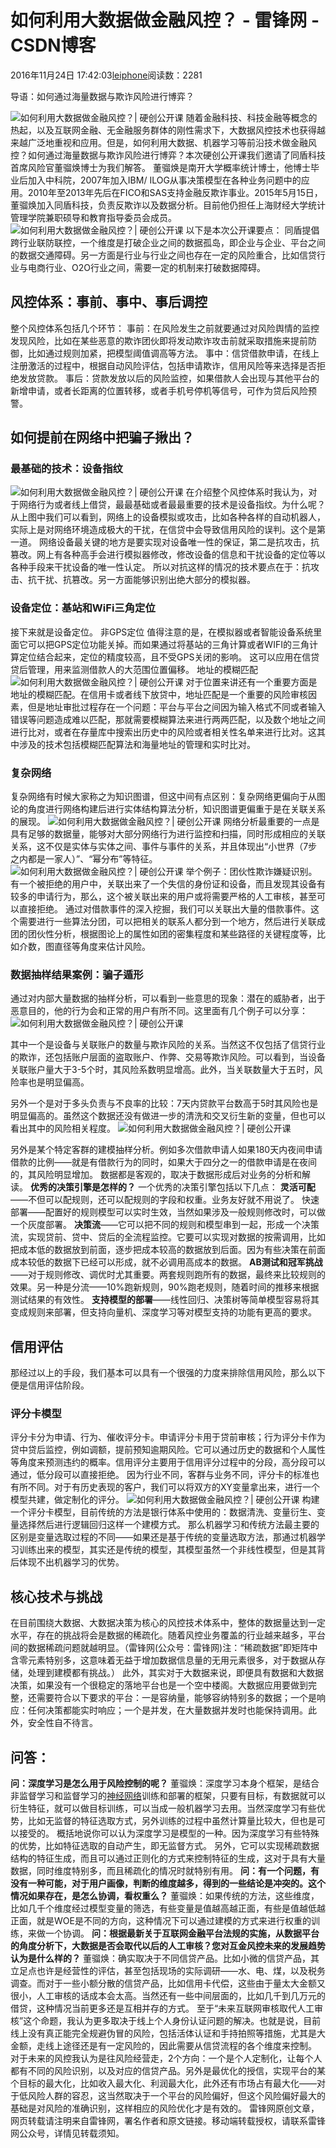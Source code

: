 
# 如何利用大数据做金融风控？ - 雷锋网 - CSDN博客


2016年11月24日 17:42:03[leiphone](https://me.csdn.net/leiphone)阅读数：2281


导语：如何通过海量数据与欺诈风险进行博弈？

![如何利用大数据做金融风控？| 硬创公开课](http://static.leiphone.com/uploads/new/article/740_740/201610/580231a6180e0.jpg?imageMogr2/format/jpg/quality/90)
随着金融科技、科技金融等概念的热起，以及互联网金融、无金融服务群体的刚性需求下，大数据风控技术也获得越来越广泛地重视和应用。但是，如何利用大数据、机器学习等前沿技术做金融风控？如何通过海量数据与欺诈风险进行博弈？本次硬创公开课我们邀请了同盾科技首席风险官董骝焕博士为我们解答。
董骝焕是南开大学概率统计博士，他博士毕业后加入中科院，2007年加入IBM/ ILOG从事决策模型在各种业务问题中的应用。2010年至2013年先后在FICO和SAS支持金融反欺诈事业。2015年5月15日，董骝焕加入同盾科技，负责反欺诈以及数据分析。目前他仍担任上海财经大学统计管理学院兼职硕导和教育指导委员会成员。
![如何利用大数据做金融风控？| 硬创公开课](http://static.leiphone.com/uploads/new/article/740_740/201610/5802636cdb0ff.jpg?imageMogr2/format/jpg/quality/90)
以下是本次公开课要点：
同盾提倡跨行业联防联控，一个维度是打破企业之间的数据孤岛，即企业与企业、平台之间的数据交通障碍。另一方面是行业与行业之间也存在一定的风险重合，比如信贷行业与电商行业、O2O行业之间，需要一定的机制来打破数据障碍。
## 风控体系：事前、事中、事后调控
整个风控体系包括几个环节：
事前：在风险发生之前就要通过对风险舆情的监控发现风险，比如在某些恶意的欺诈团伙即将发动欺诈攻击前就采取措施来提前防御，比如通过规则加紧，把模型阈值调高等方法。
事中：信贷借款申请，在线上注册激活的过程中，根据自动风险评估，包括申请欺诈，信用风险等来选择是否拒绝发放贷款。
事后：贷款发放以后的风险监控，如果借款人会出现与其他平台的新增申请，或者长距离的位置转移，或者手机号停机等信号，可作为贷后风险预警。
## 如何提前在网络中把骗子揪出？
### 最基础的技术：设备指纹
![如何利用大数据做金融风控？| 硬创公开课](http://static.leiphone.com/uploads/new/article/740_740/201610/5802036165106.jpg?imageMogr2/format/jpg/quality/90)
在介绍整个风控体系时我认为，对于网络行为或者线上借贷，最最基础或者最最重要的技术是设备指纹。为什么呢？从上图中我们可以看到，网络上的设备模拟或攻击，比如各种各样的自动机器人，实际上是对网络环境造成极大的干扰，在信贷中会导致信用风险的误判。这个是第一道。
网络设备最关键的地方是要实现对设备唯一性的保证，第二是抗攻击，抗篡改。网上有各种高手会进行模拟器修改，修改设备的信息和干扰设备的定位等以各种手段来干扰设备的唯一性认定。
所以对抗这样的情况的技术要点在于：抗攻击、抗干扰、抗篡改。另一方面能够识别出绝大部分的模拟器。
### 设备定位：基站和WiFi三角定位
接下来就是设备定位。
非GPS定位
值得注意的是，在模拟器或者智能设备系统里面它可以把GPS定位功能关掉。而如果通过将基站的三角计算或者WIFI的三角计算定位结合起来，定位的精度较高，且不受GPS关闭的影响。
这可以应用在信贷贷后管理，用来监测借款人的大范围位置偏移。
地址的模糊匹配
![如何利用大数据做金融风控？| 硬创公开课](http://static.leiphone.com/uploads/new/article/740_740/201610/580213bfe9dc0.jpg?imageMogr2/format/jpg/quality/90)
对于位置来讲还有一个重要方面是地址的模糊匹配。在信用卡或者线下放贷中，地址匹配是一个重要的风险审核因素，但是地址审批过程存在一个问题：平台与平台之间因为输入格式不同或者输入错误等问题造成难以匹配，那就需要模糊算法来进行两两匹配，以及数个地址之间进行比对，或者在存量库中搜索出历史中的风险或者相关性名单来进行比对。这其中涉及的技术包括模糊匹配算法和海量地址的管理和实时比对。
### 复杂网络
复杂网络有时候大家称之为知识图谱，但这中间有点区别：复杂网络更偏向于从图论的角度进行网络构建后进行实体结构算法分析，知识图谱更偏重于是在关联关系的展现。
![如何利用大数据做金融风控？| 硬创公开课](http://static.leiphone.com/uploads/new/article/740_740/201610/580240ecdab9f.jpg?imageMogr2/format/jpg/quality/90)
网络分析最重要的一点是具有足够的数据量，能够对大部分网络行为进行监控和扫描，同时形成相应的关联关系，这不仅是实体与实体之间、事件与事件的关系，并且体现出“小世界（7步之内都是一家人）”、“幂分布”等特征。
![如何利用大数据做金融风控？| 硬创公开课](http://static.leiphone.com/uploads/new/article/740_740/201610/58022bdf54ef2.png?imageMogr2/format/jpg/quality/90)
举个例子：团伙性欺诈嫌疑识别。有一个被拒绝的用户中，关联出来了一个失信的身份证和设备，而且发现其设备有较多的申请行为，那么，这个被关联出来的用户或将需要严格的人工审核，甚至可以直接拒绝。
通过对借款事件的深入挖掘，我们可以关联出大量的借款事件。这个需要进行一些算法分团，可以把相关的联系人都分到一个地方，然后进行关联成团的团伙性分析，根据图论上的属性如团的密集程度和某些路径的关键程度等，比如介数，图直径等角度来估计风险。
### 数据抽样结果案例：骗子遁形

通过对内部大量数据的抽样分析，可以看到一些意思的现象：潜在的威胁者，出于恶意目的，他的行为会和正常的用户有所不同。这里面有几个例子可以分享：
![如何利用大数据做金融风控？| 硬创公开课](http://static.leiphone.com/uploads/new/article/740_740/201610/58025cbe6235c.jpg?imageMogr2/format/jpg/quality/90)

其中一个是设备与关联账户的数量与欺诈风险的关系。当然这不仅包括了信贷行业的欺诈，还包括账户层面的盗取账户、作弊、交易等欺诈风险。可以看到，当设备关联账户量大于3-5个时，其风险系数明显增高。此外，当关联数量大于五时，风险率也是明显偏高。

另外一个是对于多头负责与不良率的比较：7天内贷款平台数高于5时其风险也是明显偏高的。虽然这个数据还没有做进一步的清洗和交叉衍生新的变量，但也可以看出其中的风险相关程度。
![如何利用大数据做金融风控？| 硬创公开课](http://static.leiphone.com/uploads/new/article/740_740/201610/58025d2f68279.jpg?imageMogr2/format/jpg/quality/90)

另外是某个特定客群的建模抽样分析。例如多次借款申请人如果180天内夜间申请借款的比例——就是有借款行为的同时，如果大于四分之一的借款申请是在夜间的，其风险明显增加。
数据都是客观的，取决于数据形成后对业务的分析和解读。
**优秀的决策引擎是怎样的？**
一个优秀的决策引擎包括以下几点：
**灵活可配**——不但可以配规则，还可以配规则的字段和权重。业务友好就不用说了。
快速部署——配置好的规则模型可以实时生效，当然如果涉及一般规则修改时，可以做一个灰度部署。
**决策流**——它可以把不同的规则和模型串到一起，形成一个决策流，实现贷前、贷中、贷后的全流程监控。它要可以实现对数据的按需调用，比如把成本低的数据放到前面，逐步把成本较高的数据放到后面。因为有些决策在前面成本较低的数据下已经可以形成，就不必调用高成本的数据。
**AB测试和冠军挑战**——对于规则修改、调优时尤其重要。两套规则跑所有的数据，最终来比较规则的效果。另一种是分流——10%跑新规则，90%跑老规则，随着时间的推移来根据测试结果的有效性。
**支持模型的部署**——线性回归、决策树等简单模型容易将其变成规则来部署，但支持向量机、深度学习等对模型支持的功能有更高的要求。
## 信用评估
那经过以上的手段，我们基本可以具有一个很强的力度来排除信用风险，那么以下便是信用评估阶段。
### 评分卡模型
评分卡分为申请、行为、催收评分卡。申请评分卡用于贷前审核；行为评分卡作为贷中贷后监控，例如调额，提前预知逾期风险。它可以通过历史的数据和个人属性等角度来预测违约的概率。信用评分主要用于信用评分过程中的分段，高分段可以通过，低分段可以直接拒绝。
因为行业不同，客群与业务不同，评分卡的标准也有所不同。对于有历史表现的客户，我们可以将双方的XY变量拿出来，进行一个模型共建，做定制化的评分。
![如何利用大数据做金融风控？| 硬创公开课](http://static.leiphone.com/uploads/new/article/740_740/201610/58022ef7e30c6.jpg?imageMogr2/format/jpg/quality/90)
构建一个评分卡模型，目前传统的方法是银行体系中使用的：数据清洗、变量衍生、变量选择然后进行逻辑回归这样一个建模方式。
那么机器学习和传统方法最主要的区别是变量选取过程的不同——如果还是基于传统的变量选取方法，那通过机器学习训练出来的模型，其实还是传统的模型，其模型虽然一个非线性模型，但是其背后体现不出机器学习的优势。

## 核心技术与挑战
在目前围绕大数据、大数据决策为核心的风控技术体系中，整体的数据量达到一定水平，存在的挑战将会是数据的稀疏化。随着风控业务覆盖的行业越来越多，平台间的数据稀疏问题就越明显。（雷锋网(公众号：雷锋网)注：“稀疏数据”即矩阵中含零元素特别多，这意味着无益于增加数据信息量的无用元素很多，对于数据从存储，处理到建模都有挑战。）
此外，其实对于大数据来说，即便具有数据和大数据决策，如果没有一个很稳定的落地平台也是一个空中楼阁。大数据应用要做到完整，还需要符合以下要求的平台：一是容纳量，能够容纳特别多的数据；一个是响应：任何决策都能实时响应；一个是并发，在大量数据并发时也能保持调用。此外，安全性自不待言。
## 问答：
**问：深度学习是怎么用于风险控制的呢？**
董骝焕：深度学习本身个框架，是结合非监督学习和监督学习的[神经网络](http://www.leiphone.com/news/201505/t3T1XQy2g3spCUdd.html)训练和部署的框架，只要有目标，有数据就可以衍生特征，就可以做目标训练，可以当成一般机器学习去用。当然深度学习有些优势，比如无监督的特征选取方式，另外训练的过程中虽然计算量比较大，但也是可以接受的。
概括地说你可以认为深度学习是模型的一种。因为深度学习有些特殊的优势，比如特征选取的自动产生，即无监督方式。 另外，它可以实现稀疏数据结构的特征生成，而且可以通过正则化的方式来控制特征的生成，这对于具有大量数据，同时维度特别多，而且稀疏化的情况时就特别有用。
**问：有一个问题，有没有一种可能，对于用户画像，判断的维度越多，得到的一些结论是冲突的。这个情况如果存在，是怎么协调，看权重么？**
董骝焕：如果传统的方法，这些维度，比如几千个维度经过模型变量的筛选，有些变量是值越高越正面，有些是值越低越正面，就是WOE是不同的方向，这种情况下可以通过建模的方式来进行权重的训练，来做一个协调。
**问：根据最新关于互联网金融平台法规的实施，从数据平台的角度分析下，大数据是否会取代以后的人工审核？您对互金风控未来的发展趋势认为是什么样的？**
董骝焕：确实取决于不同信贷产品。比如小微的信贷产品，其立足点也许是经营性的评估，甚至包括现场的实际调研——水、电、煤，以及税务调查。而对于一些小额分散的信贷产品，比如信用卡代偿，这些由于量太大金额又很小，人工审核的话成本会太高。当然还有一些中间层面的，比如几千到几万元的借贷，这种情况当前更多还是互相并存的方式。
至于“未来互联网审核取代人工审核”这个命题，我认为更多取决于线上个人身份认证问题的解决。也就是说，目前线上没有真正能完全规避伪冒的风险，包括活体认证和手持拍照等措施，尤其是大金额，走线上途径还是有一定风险的，因此需要从信贷流程的各个维度来控制。
对于未来的风控我认为是往风险经营走，2个方向：一个是个人定制化，让每个人都有不同的风险识别，以及对应的信贷产品。另外是最优化的授信，实现平台的某个目标的最大化，比如收入最大化、利润最大化，此外还有市场占有最大化——对于低风险人群的容忍，这当然取决于一个平台的风险偏好，但这个风险偏好最大的基础是对风险的准确识别，这样相应的风险优化才是有效的。
雷锋网原创文章，网页转载请注明来自雷锋网，署名作者和原文链接。移动端转载授权，请联系雷锋网公众号，详情见转载须知。



